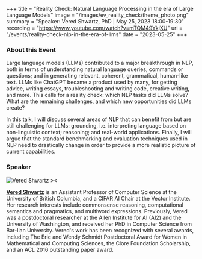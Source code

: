 +++
title = "Reality Check: Natural Language Processing in the era of Large Language Models"
image = "/images/ev_reality_check/theme_photo.png"
summary = "Speaker: Vered Shwartz, PhD | May 25, 2023 18:00-19:30"
recording = "https://www.youtube.com/watch?v=mTQM49YkjXU"
url = "/events/reality-check-nlp-in-the-era-of-llms"
date = "2023-05-25"
+++


<!--more-->

<!-- ![Reality Check: Natural Language Processing in the era of Large Language Models ><](/images/ev_reality_check/theme_photo.png) -->
<!-- 
### Location

[Munich🥨NLP Discord Server](https://discord.gg/w3rEmjhdJJ?event=1100866104567529623). -->


### About this Event

Large language models (LLMs) contributed to a major breakthrough in NLP, both in terms of understanding natural language queries, commands or questions; and in generating relevant, coherent, grammatical, human-like text. LLMs like ChatGPT became a product used by many, for getting advice, writing essays, troubleshooting and writing code, creative writing, and more. This calls for a reality check: which NLP tasks did LLMs solve? What are the remaining challenges, and which new opportunities did LLMs create? 

In this talk, I will discuss several areas of NLP that can benefit from but are still challenging for LLMs: grounding, i.e. interpreting language based on non-linguistic context; reasoning; and real-world applications. Finally, I will argue that the standard benchmarking and evaluation techniques used in NLP need to drastically change in order to provide a more realistic picture of current capabilities.

### Speaker

![Vered Shwartz ><](https://www.cs.ubc.ca/~vshwartz/images/vered-shwartz.jpg)

[**Vered Shwartz**](https://www.cs.ubc.ca/~vshwartz/) is an Assistant Professor of Computer Science at the University of British Columbia, and a CIFAR AI Chair at the Vector Institute. Her research interests include commonsense reasoning, computational semantics and pragmatics, and multiword expressions. Previously, Vered was a postdoctoral researcher at the Allen Institute for AI (AI2) and the University of Washington, and received her PhD in Computer Science from Bar-Ilan University. Vered's work has been recognized with several awards, including The Eric and Wendy Schmidt Postdoctoral Award for Women in Mathematical and Computing Sciences, the Clore Foundation Scholarship, and an ACL 2016 outstanding paper award.